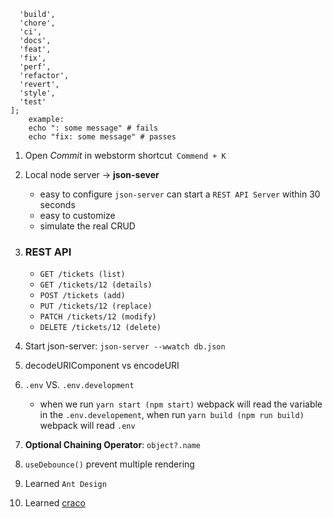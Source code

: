 ```[
  'build',
  'chore',
  'ci',
  'docs',
  'feat',
  'fix',
  'perf',
  'refactor',
  'revert',
  'style',
  'test'
];
    example:
    echo ": some message" # fails
    echo "fix: some message" # passes
```

1. Open _Commit_ in webstorm shortcut` Commend + K`
2. Local node server -> **json-sever**

   - easy to configure `json-server` can start a `REST API Server` within 30 seconds
   - easy to customize
   - simulate the real CRUD

3. ### REST API
   - `GET /tickets (list)`
   - `GET /tickets/12 (details)`
   - `POST /tickets (add)`
   - `PUT /tickets/12 (replace)`
   - `PATCH /tickets/12 (modify)`
   - `DELETE /tickets/12 (delete)`
4. Start json-server: `json-server --wwatch db.json`
5. decodeURIComponent vs encodeURI
6. `.env` VS. `.env.development`
   - when we run `yarn start (npm start)` webpack will read the variable in the `.env.developement`, when
     run `yarn build (npm run build)` webpack will read `.env`
7. **Optional Chaining Operator**: `object?.name`
8. `useDebounce()` prevent multiple rendering
9. Learned `Ant Design`
10. Learned [craco](https://github.com/gsoft-inc/craco)
